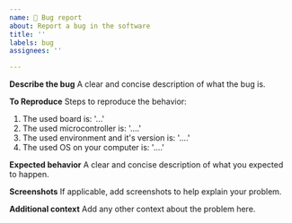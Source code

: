 ```yaml
---
name: 🐛 Bug report
about: Report a bug in the software
title: ''
labels: bug
assignees: ''

---
```


**Describe the bug**
A clear and concise description of what the bug is.

**To Reproduce**
Steps to reproduce the behavior:
1. The used board is: '...'
2. The used microcontroller is: '....'
3. The used environment and it's version is: '....'
4. The used OS on your computer is: '....'

**Expected behavior**
A clear and concise description of what you expected to happen.

**Screenshots**
If applicable, add screenshots to help explain your problem.

**Additional context**
Add any other context about the problem here.
